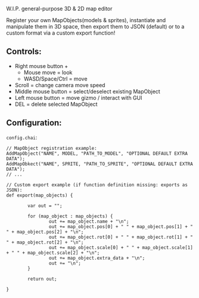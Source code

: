 W.I.P. general-purpose 3D & 2D map editor

Register your own MapObjects(models & sprites),
instantiate and manipulate them in 3D space,
then export them to JSON (default) or to a custom format via a custom export function!

## Controls:
- Right mouse button +
  - Mouse move = look
  - WASD/Space/Ctrl = move
- Scroll = change camera move speed
- Middle mouse button = select/deselect existing MapObject
- Left mouse button = move gizmo / interact with GUI
- DEL = delete selected MapObject

## Configuration:
`config.chai`:
```
// MapObject registration example:
AddMapObject("NAME", MODEL, "PATH_TO_MODEL", "OPTIONAL DEFAULT EXTRA DATA");
AddMapObkect("NAME", SPRITE, "PATH_TO_SPRITE", "OPTIONAL DEFAULT EXTRA DATA");
// ...

// Custom export example (if function definition missing: exports as JSON):
def export(map_objects) {

        var out = "";

        for (map_object : map_objects) {
                out += map_object.name + "\n";
                out += map_object.pos[0] + " " + map_object.pos[1] + " " + map_object.pos[2] + "\n";
                out += map_object.rot[0] + " " + map_object.rot[1] + " " + map_object.rot[2] + "\n";
                out += map_object.scale[0] + " " + map_object.scale[1] + " " + map_object.scale[2] + "\n";
                out += map_object.extra_data + "\n";
                out += "\n";
        }

        return out;

}
```
